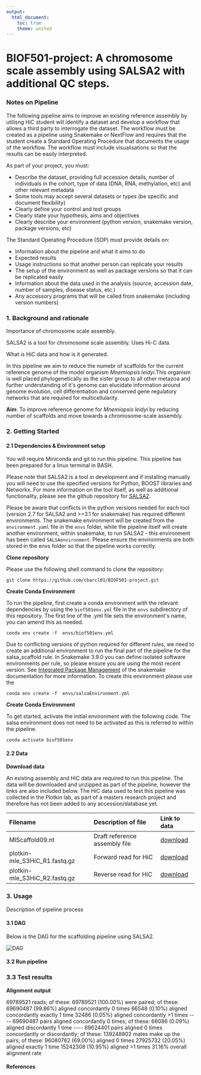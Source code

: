 ```yaml
---
output:
  html_document:
    toc: true
    theme: united
---
```

    
# BIOF501-project: A chromosome scale assembly using SALSA2 with additional QC steps.

### Notes on Pipeline

The following pipeline aims to improve an existing reference assembly by utilisng HiC student will identify a dataset and develop a workflow that allows a third party to interrogate the dataset. The workflow must be created as a pipeline using Snakemake or NextFlow and requires that the student create a Standard Operating Procedure that documents the usage of the workflow.
The workflow must include visualisations so that the results can be easily interpreted.

As part of your project, you must:

- Describe the dataset, providing full accession details, number of individuals in the cohort, type of
data (DNA, RNA, methylation, etc) and other relevant metadata
- Some tools may accept several datasets or types (be specific and document flexibility)
- Clearly define your control and test groups
- Clearly state your hypothesis, aims and objectives
- Clearly describe your environment (python version, snakemake version, package versions, etc)

The Standard Operating Procedure (SOP) must provide details
on:

- Information about the pipeline and what it aims to do
- Expected results
- Usage instructions so that another person can replicate
your results
- The setup of the environment as well as package versions
so that it can be replicated easily
- Information about the data used in the analysis (source,
accession date, number of samples, disease status, etc.)
- Any accessory programs that will be called from snakemake
(including version numbers)


### 1. Background and rationale

Importance of chromosome scale assembly.

SALSA2 is a tool for chromosome scale assembly. Uses Hi-C data.

What is HiC data and how is it generated.

In this pipeline we aim to reduce the numebr of scaffolds for the current reference genome of the model organism *Mnemiopsis leidyi*.This organism is well placed phylogenetically as the sister group to all other metazoa and further understanding of it's genome can elucidate information around genome evolution, cell differentiation and conserved gene regulatory networks that are required for multicellularity.  

**Aim**: To improve reference genome for *Mnemiopsis leidyi* by reducing number of scaffolds and move towards a chromosome-scale assembly.

### 2. Getting Started

#### 2.1 Dependencies & Environment setup

You will require Miniconda and git to run this pipeline. This pipeline has been prepared for a linux terminal in BASH. 

Please note that SALSA2 is a tool in development and if installing manually you will need to use the specified versions for Python, BOOST libraries and Networkx. For more information on the tool itself, as well as additional functionality, please see the github repository for [SALSA2](https://github.com/marbl/SALSA).

Please be aware that conflicts in the python versions needed for each tool (version 2.7 for SALSA2 and >=3.1 for snakemake) has required different environments. The snakemake environment will be created from the `environment.yaml` file in the `envs` folder, while the pipeline itself will create another environment, within snakemake, to run SALSA2 - this environment has been called `SALSAenvironment`. Please ensure the environments are both stored in the envs folder so that the pipeline works correctly.  

**Clone repository**

Please use the following shell command to clone the repository:

```
git clone https://github.com/cbarcl01/BIOF501-project.git
```

**Create Conda Environment**

To run the pipeline, first create a conda environment with the relevant dependencies by using the `biof501env.yml` file in the `envs` subdirectory of this repository. The first line of the .yml file sets the environment's name, you can amend this as needed.

```
conda env create -f  envs/biof501env.yml
```

Due to conflicting versions of python required for different rules, we need to create an additional environment to run the final part of the pipeline for the salsa_scaffold rule. In Snakemake 3.9.0 you can define isolated software environments per rule, so please ensure you are using the most recent version. See [Integrated Package Management](https://snakemake.readthedocs.io/en/stable/snakefiles/deployment.html#integrated-package-management) of the snakemake documentation for more information. To create this environment please use the  

```
conda env create -f  envs/salsaEnvironment.yml
```

**Create Conda Environment**

To get started, activate the initial environment with the following code. The salsa environment does not need to be activated as this is referred to within the pipeline.

```
conda activate biof501env
```

#### 2.2 Data

**Download data**

An existing assembly and HiC data are required to run this pipeline. The data will be downloaded and unzipped as part of the pipeline, however the links are also included below. The HiC data used to test this pipeline was collected in the  Plotkin lab, as part of a masters research project and therefore has not been added to any accession/database yet.


|**Filename**    |**Description of file** |**Link to data** | 
|:----------- | :----------- | :----------- |
| MlScaffold09.nt  | Draft reference assembly file  | [download](https://research.nhgri.nih.gov/mnemiopsis/download/genome/MlScaffold09.nt.gz) | 
| plotkin-mle_S3HiC_R1.fastq.gz   | Forward read for HiC | [download](https://www.dropbox.com/s/tnnhxz3bsccgjbn/plotkin-mle_S3HiC_R1.fastq.gz) | 
| plotkin-mle_S3HiC_R2.fastq.gz   | Reverse read for HiC | [download](https://www.dropbox.com/s/tnnhxz3bsccgjbn/plotkin-mle_S3HiC_R2.fastq.gz) | 


### 3. Usage

Description of pipeline process

#### 3.1 DAG

Below is the DAG for the scaffolding pipeline using SALSA2.


![DAG](https://github.com/cbarcl01/BIOF501-project/blob/main/dag.svg)

#### 3.2 Run pipeline


### 3.3 Test results


**Alignment output**

69789521 reads; of these:
  69789521 (100.00%) were paired; of these:
    69690487 (99.86%) aligned concordantly 0 times
    66548 (0.10%) aligned concordantly exactly 1 time
    32486 (0.05%) aligned concordantly >1 times
    ----
    69690487 pairs aligned concordantly 0 times; of these:
      66086 (0.09%) aligned discordantly 1 time
    ----
    69624401 pairs aligned 0 times concordantly or discordantly; of these:
      139248802 mates make up the pairs; of these:
        96080762 (69.00%) aligned 0 times
        27925732 (20.05%) aligned exactly 1 time
        15242308 (10.95%) aligned >1 times
31.16% overall alignment rate


#### References

